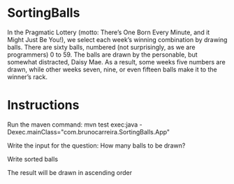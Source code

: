 # SortingBalls
In the Pragmatic Lottery (motto: There’s One Born Every Minute, and it Might Just Be You!), we select each week’s winning combination by drawing balls. There are sixty balls, numbered (not surprisingly, as we are programmers) 0 to 59. The balls are drawn by the personable, but somewhat distracted, Daisy Mae. As a result, some weeks five numbers are drawn, while other weeks seven, nine, or even fifteen balls make it to the winner’s rack. 

# Instructions
Run the maven command:
mvn test exec:java -Dexec.mainClass="com.brunocarreira.SortingBalls.App"

Write the input for the question:
How many balls to be drawn?

Write sorted balls

The result will be drawn in ascending order
